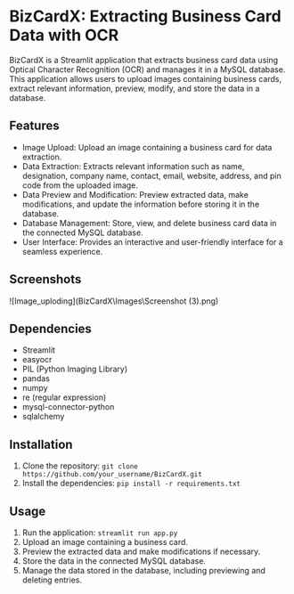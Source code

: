 # BizCardX: Extracting Business Card Data with OCR

BizCardX is a Streamlit application that extracts business card data using Optical Character Recognition (OCR) and manages it in a MySQL database. This application allows users to upload images containing business cards, extract relevant information, preview, modify, and store the data in a database.

## Features

- Image Upload: Upload an image containing a business card for data extraction.
- Data Extraction: Extracts relevant information such as name, designation, company name, contact, email, website, address, and pin code from the uploaded image.
- Data Preview and Modification: Preview extracted data, make modifications, and update the information before storing it in the database.
- Database Management: Store, view, and delete business card data in the connected MySQL database.
- User Interface: Provides an interactive and user-friendly interface for a seamless experience.

## Screenshots

![Image_uploding](BizCardX\Images\Screenshot (3).png)

## Dependencies

- Streamlit
- easyocr
- PIL (Python Imaging Library)
- pandas
- numpy
- re (regular expression)
- mysql-connector-python
- sqlalchemy

## Installation

1. Clone the repository: `git clone https://github.com/your_username/BizCardX.git`
2. Install the dependencies: `pip install -r requirements.txt`

## Usage

1. Run the application: `streamlit run app.py`
2. Upload an image containing a business card.
3. Preview the extracted data and make modifications if necessary.
4. Store the data in the connected MySQL database.
5. Manage the data stored in the database, including previewing and deleting entries.

